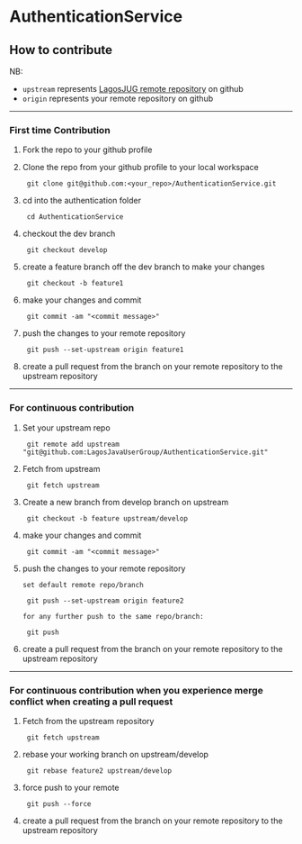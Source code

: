 # AuthenticationService
## How to contribute
NB: 
- `upstream` represents [LagosJUG remote repository](https://github.com/LagosJavaUserGroup/AuthenticationService) on github
- `origin` represents your remote repository on github

---
### First time Contribution

1. Fork the repo to your github profile

2. Clone the repo from your github profile to your local workspace
        
        git clone git@github.com:<your_repo>/AuthenticationService.git

3. cd into the authentication folder

        cd AuthenticationService

4. checkout the dev branch

        git checkout develop

5. create a feature branch off the dev branch to make your changes

        git checkout -b feature1

6. make your changes and commit

        git commit -am "<commit message>"

7. push the changes to your remote repository

        git push --set-upstream origin feature1

8. create a pull request from the branch on your remote repository to the upstream repository


---
### For continuous contribution

1. Set your upstream repo

        git remote add upstream "git@github.com:LagosJavaUserGroup/AuthenticationService.git"

2. Fetch from upstream

        git fetch upstream

3. Create a new branch from develop branch on upstream

        git checkout -b feature upstream/develop
4. make your changes and commit

        git commit -am "<commit message>"

5. push the changes to your remote repository

    `set default remote repo/branch`

        git push --set-upstream origin feature2

    `for any further push to the same repo/branch:` 
        
        git push

6. create a pull request from the branch on your remote repository to the upstream repository

---
### For continuous contribution when you experience merge conflict when creating a pull request

1. Fetch from the upstream repository

        git fetch upstream

2. rebase your working branch on upstream/develop

        git rebase feature2 upstream/develop

3. force push to your remote

        git push --force

4. create a pull request from the branch on your remote repository to the upstream repository

